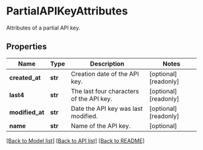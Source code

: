 # PartialAPIKeyAttributes

Attributes of a partial API key.
## Properties
Name | Type | Description | Notes
------------ | ------------- | ------------- | -------------
**created_at** | **str** | Creation date of the API key. | [optional] [readonly] 
**last4** | **str** | The last four characters of the API key. | [optional] [readonly] 
**modified_at** | **str** | Date the API key was last modified. | [optional] [readonly] 
**name** | **str** | Name of the API key. | [optional] 

[[Back to Model list]](README.md#documentation-for-models) [[Back to API list]](README.md#documentation-for-api-endpoints) [[Back to README]](README.md)


